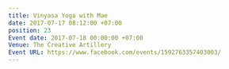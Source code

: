 ```yaml
---
title: Vinyasa Yoga with Mae
date: 2017-07-17 08:12:00 +07:00
position: 23
Event date: 2017-07-18 00:00:00 +07:00
Venue: The Creative Artillery
Event URL: https://www.facebook.com/events/1592763357403003/
---
```



